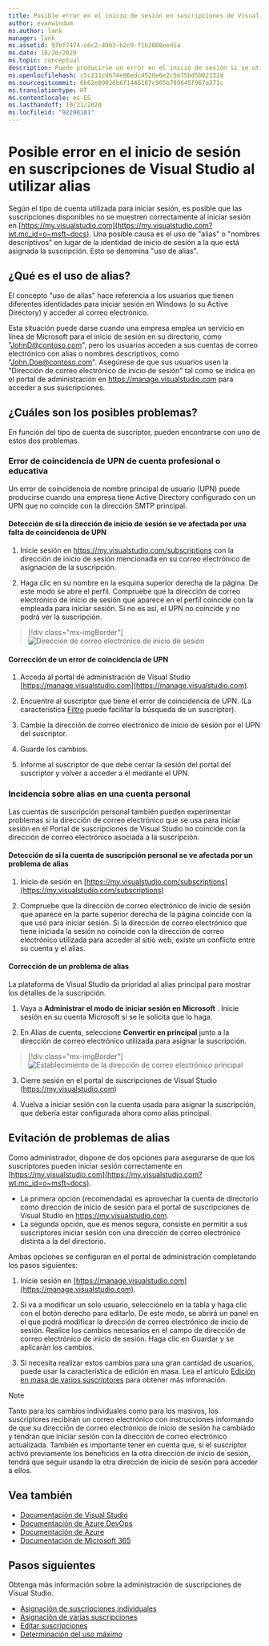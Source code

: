 ```yaml
---
title: Posible error en el inicio de sesión en suscripciones de Visual Studio al utilizar alias | Microsoft Docs
author: evanwindom
ms.author: lank
manager: lank
ms.assetid: 97bf7474-c6c2-49b3-b2c9-f1b2808eed1a
ms.date: 10/20/2020
ms.topic: conceptual
description: Puede producirse un error en el inicio de sesión si se utilizan alias o nombres descriptivos
ms.openlocfilehash: c5c211cd674e86edc4528e6e2c5e75bd5b02132d
ms.sourcegitcommit: 6b62e09026b6f1446187c905b789645f967a371c
ms.translationtype: HT
ms.contentlocale: es-ES
ms.lasthandoff: 10/21/2020
ms.locfileid: "92298181"
---
```

# <a name="signing-into-visual-studio-subscriptions-may-fail-when-using-aliases"></a>Posible error en el inicio de sesión en suscripciones de Visual Studio al utilizar alias
Según el tipo de cuenta utilizada para iniciar sesión, es posible que las suscripciones disponibles no se muestren correctamente al iniciar sesión en [https://my.visualstudio.com](https://my.visualstudio.com?wt.mc_id=o~msft~docs). Una posible causa es el uso de "alias" o "nombres descriptivos" en lugar de la identidad de inicio de sesión a la que está asignada la suscripción. Esto se denomina "uso de alias".

## <a name="what-is-aliasing"></a>¿Qué es el uso de alias?
El concepto "uso de alias" hace referencia a los usuarios que tienen diferentes identidades para iniciar sesión en Windows (o su Active Directory) y acceder al correo electrónico.

Esta situación puede darse cuando una empresa emplea un servicio en línea de Microsoft para el inicio de sesión en su directorio, como "JohnD@contoso.com", pero los usuarios acceden a sus cuentas de correo electrónico con alias o nombres descriptivos, como "John.Doe@contoso.com". Asegúrese de que sus usuarios usen la "Dirección de correo electrónico de inicio de sesión" tal como se indica en el portal de administración en https://manage.visualstudio.com para acceder a sus suscripciones. 

## <a name="what-are-the-potential-issues"></a>¿Cuáles son los posibles problemas?

En función del tipo de cuenta de suscriptor, pueden encontrarse con uno de estos dos problemas. 

### <a name="work-or-school-account-upn-mismatch-issue"></a>Error de coincidencia de UPN de cuenta profesional o educativa 
Un error de coincidencia de nombre principal de usuario (UPN) puede producirse cuando una empresa tiene Active Directory configurado con un UPN que no coincide con la dirección SMTP principal. 

#### <a name="how-to-detect-if-your-sign-in-address-is-impacted-by-a-upn-mismatch"></a>Detección de si la dirección de inicio de sesión se ve afectada por una falta de coincidencia de UPN 

1. Inicie sesión en https://my.visualstudio.com/subscriptions con la dirección de inicio de sesión mencionada en su correo electrónico de asignación de la suscripción.

2. Haga clic en su nombre en la esquina superior derecha de la página.  De este modo se abre el perfil.  Compruebe que la dirección de correo electrónico de inicio de sesión que aparece en el perfil coincide con la empleada para iniciar sesión.  Si no es así, el UPN no coincide y no podrá ver la suscripción. 

> [!div class="mx-imgBorder"]
> ![Dirección de correo electrónico de inicio de sesión](_img//aliasing/sign-in-email.png "Asegúrese de que la dirección de correo electrónico que aparece en el perfil coincide con la que usa para iniciar sesión.")

#### <a name="how-to-fix-a-upn-mismatch"></a>Corrección de un error de coincidencia de UPN

1. Acceda al portal de administración de Visual Studio [https://manage.visualstudio.com](https://manage.visualstudio.com). 

2. Encuentre al suscriptor que tiene el error de coincidencia de UPN. (La característica [Filtro](search-license.md) puede facilitar la búsqueda de un suscriptor).

3. Cambie la dirección de correo electrónico de inicio de sesión por el UPN del suscriptor. 

0. Guarde los cambios. 

0. Informe al suscriptor de que debe cerrar la sesión del portal del suscriptor y volver a acceder a él mediante el UPN. 

### <a name="personal-account-aliasing-issue"></a>Incidencia sobre alias en una cuenta personal

Las cuentas de suscripción personal también pueden experimentar problemas si la dirección de correo electrónico que se usa para iniciar sesión en el Portal de suscripciones de Visual Studio no coincide con la dirección de correo electrónico asociada a la suscripción. 

#### <a name="how-to-detect-if-your-personal-subscription-account-is-impacted-by-an-aliasing-issue"></a>Detección de si la cuenta de suscripción personal se ve afectada por un problema de alias

1. Inicio de sesión en [https://my.visualstudio.com/subscriptions](https://my.visualstudio.com/subscriptions)

0. Compruebe que la dirección de correo electrónico de inicio de sesión que aparece en la parte superior derecha de la página coincide con la que usó para iniciar sesión.  Si la dirección de correo electrónico que tiene iniciada la sesión no coincide con la dirección de correo electrónico utilizada para acceder al sitio web, existe un conflicto entre su cuenta y el alias.

#### <a name="how-to-fix-an-alias-issue"></a>Corrección de un problema de alias

La plataforma de Visual Studio da prioridad al alias principal para mostrar los detalles de la suscripción. 

1. Vaya a **Administrar el modo de iniciar sesión en Microsoft** . Inicie sesión en su cuenta Microsoft si se le solicita que lo haga. 

2. En Alias de cuenta, seleccione **Convertir en principal** junto a la dirección de correo electrónico utilizada para asignar la suscripción. 

> [!div class="mx-imgBorder"]
> ![Establecimiento de la dirección de correo electrónico principal](_img//aliasing/account-aliases.png "Use el vínculo Convertir en principal para elegir el alias principal de las suscripciones.")

3. Cierre sesión en el portal de suscripciones de Visual Studio (https://my.visualstudio.com) 

4. Vuelva a iniciar sesión con la cuenta usada para asignar la suscripción, que debería estar configurada ahora como alias principal. 

## <a name="preventing-aliasing-issues"></a>Evitación de problemas de alias

Como administrador, dispone de dos opciones para asegurarse de que los suscriptores pueden iniciar sesión correctamente en [https://my.visualstudio.com](https://my.visualstudio.com?wt.mc_id=o~msft~docs).
- La primera opción (recomendada) es aprovechar la cuenta de directorio como dirección de inicio de sesión para el portal de suscripciones de Visual Studio en https://my.visualstudio.com.  
- La segunda opción, que es menos segura, consiste en permitir a sus suscriptores iniciar sesión con una dirección de correo electrónico distinta a la del directorio.

Ambas opciones se configuran en el portal de administración completando los pasos siguientes:  
1. Inicie sesión en [https://manage.visualstudio.com](https://manage.visualstudio.com). 

0. Si va a modificar un solo usuario, selecciónelo en la tabla y haga clic con el botón derecho para editarlo. De este modo, se abrirá un panel en el que podrá modificar la dirección de correo electrónico de inicio de sesión. Realice los cambios necesarios en el campo de dirección de correo electrónico de inicio de sesión. Haga clic en Guardar y se aplicarán los cambios.  

0. Si necesita realizar estos cambios para una gran cantidad de usuarios, puede usar la característica de edición en masa. Lea el artículo [Edición en masa de varios suscriptores](./edit-license.md#edit-multiple-subscribers-using-bulk-edit) para obtener más información.

> [!NOTE]
> Tanto para los cambios individuales como para los masivos, los suscriptores recibirán un correo electrónico con instrucciones informando de que su dirección de correo electrónico de inicio de sesión ha cambiado y tendrán que iniciar sesión con la dirección de correo electrónico actualizada. También es importante tener en cuenta que, si el suscriptor activó previamente los beneficios en la otra dirección de inicio de sesión, tendrá que seguir usando la otra dirección de inicio de sesión para acceder a ellos.  

## <a name="see-also"></a>Vea también
- [Documentación de Visual Studio](/visualstudio/)
- [Documentación de Azure DevOps](/azure/devops/)
- [Documentación de Azure](/azure/)
- [Documentación de Microsoft 365](/microsoft-365/)


## <a name="next-steps"></a>Pasos siguientes
Obtenga más información sobre la administración de suscripciones de Visual Studio.
- [Asignación de suscripciones individuales](assign-license.md)
- [Asignación de varias suscripciones](assign-license-bulk.md)
- [Editar suscripciones](edit-license.md)
- [Determinación del uso máximo](maximum-usage.md)